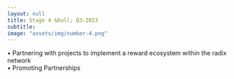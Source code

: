 ```yaml
---
layout: null
title: Stage 4 &bull; Q3-2023
subtitle:
image: "assets/img/number-4.png"
---
```

&bull; Partnering with projects to implement a reward ecosystem within the radix network<br>
&bull; Promoting Partnerships
